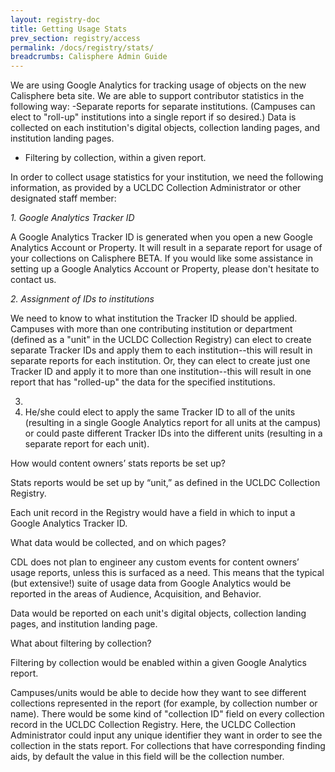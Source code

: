 ```yaml
---
layout: registry-doc
title: Getting Usage Stats
prev_section: registry/access
permalink: /docs/registry/stats/
breadcrumbs: Calisphere Admin Guide
---
```

We are using Google Analytics for tracking usage of objects on the new Calisphere beta site. We are able to support contributor statistics in the following way:
-Separate reports for separate institutions. (Campuses can elect to "roll-up" institutions into a single report if so desired.) Data is collected on each institution's digital objects, collection landing pages, and institution landing pages.
- Filtering by collection, within a given report.

In order to collect usage statistics for your institution, we need the following information, as provided by a UCLDC Collection Administrator or other designated staff member:

*1. Google Analytics Tracker ID*

A Google Analytics Tracker ID is generated when you open a new Google Analytics Account or Property. It will result in a separate report for usage of your collections on Calisphere BETA. If you would like some assistance in setting up a Google Analytics Account or Property, please don't hesitate to contact us.

*2. Assignment of IDs to institutions*

We need to know to what institution the Tracker ID should be applied. Campuses with more than one contributing institution or department (defined as a "unit" in the UCLDC Collection Registry) can elect to create separate Tracker IDs and apply them to each institution--this will result in separate reports for each institution. Or, they can elect to create just one Tracker ID and apply it to more than one institution--this will result in one report that has "rolled-up" the data for the specified institutions.

3. 
4. He/she could elect to apply the same Tracker ID to all of the units (resulting in a single Google Analytics report for all units at the campus) or could paste different Tracker IDs into the different units (resulting in a separate report for each unit).

How would content owners’ stats reports be set up?

Stats reports would be set up by “unit,” as defined in the UCLDC Collection Registry.

Each unit record in the Registry would have a field in which to input a Google Analytics Tracker ID. 



What data would be collected, and on which pages?

CDL does not plan to engineer any custom events for content owners’ usage reports, unless this is surfaced as a need. This means that the typical (but extensive!) suite of usage data from Google Analytics would be reported in the areas of Audience, Acquisition, and Behavior.

Data would be reported on each unit's digital objects, collection landing pages, and institution landing page.

What about filtering by collection?

Filtering by collection would be enabled within a given Google Analytics report.

Campuses/units would be able to decide how they want to see different collections represented in the report (for example, by collection number or name). There would be some kind of "collection ID" field on every collection record in the UCLDC Collection Registry. Here, the UCLDC Collection Administrator could input any unique identifier they want in order to see the collection in the stats report. For collections that have corresponding finding aids, by default the value in this field will be the collection number.
